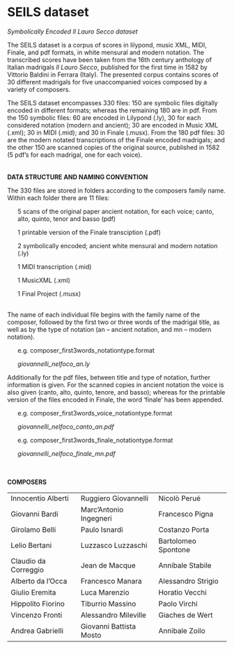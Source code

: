 # SEILS dataset
*Symbolically Encoded Il Lauro Secco dataset*

The SEILS dataset is a corpus of scores in lilypond, music XML, MIDI, Finale, and pdf formats, in white mensural and modern notation. The transcribed scores have been taken from the 16th century anthology of Italian madrigals *Il Lauro Secco*, published for the first time in 1582 by Vittorio Baldini in Ferrara (Italy). The presented corpus contains scores of 30 different madrigals for five unaccompanied voices composed by a variety of composers.

The SEILS dataset encompasses 330 files: 150 are symbolic files digitally encoded in different formats; whereas the remaining 180 are in pdf. From the 150 symbolic files: 60 are encoded in Lilypond (.ly), 30 for each considered notation (modern and ancient); 30 are encoded in Music XML (.xml); 30 in MIDI (.mid); and 30 in Finale (.musx). From the 180 pdf files: 30 are the modern notated transcriptions of the Finale encoded madrigals; and the other 150 are scanned copies of the original source, published in 1582 (5 pdf’s for each madrigal, one for each voice).  
<br><br>
**DATA STRUCTURE AND NAMING CONVENTION** 

The 330 files are stored in folders according to the composers family name. Within each folder there are 11 files: <br>
<ul> 5 scans of the original paper ancient notation, for each voice; canto, alto, quinto, tenor and basso (pdf) <br></ul>
<ul> 1 printable version of the Finale transciption (.pdf) <br></ul>
<ul>2 symbolically encoded; ancient white mensural and modern notation (.ly)<br></ul>
<ul>1 MIDI transcription (.mid)<br></ul>
<ul>1 MusicXML (.xml)<br></ul>
<ul>1 Final Project (.musx)<br></ul>
<br>
The name of each individual file begins with the family name of the composer, followed by the first two or three words of the madrigal title, as well as by the type of notation (an – ancient notation, and mn – modern notation). <br>
<ul>e.g. composer_first3words_notationtype.format</ul>
<ul><i>giovannelli_nelfoco_an.ly</i><br></ul>

Additionally for the pdf files, between title and type of notation, further information is given. For the scanned copies in ancient notation the voice is also given (canto, alto, quinto, tenore, and basso); whereas for the printable version of the files encoded in Finale, the word ‘finale’ has been appended. <br>
<ul>e.g. composer_first3words_voice_notationtype.format<br></ul>
<ul><i>giovannelli_nelfoco_canto_an.pdf</i></ul>
<ul>e.g. composer_first3words_finale_notationtype.format<br></ul>
<ul><i>giovannelli_nelfoco_finale_mn.pdf</i><br></ul>


<br><br>
**COMPOSERS**
<table>
  <tr>
    <td>Innocentio Alberti</td>
    <td>Ruggiero Giovannelli</td> 
    <td>Nicolò Perué</td>
  </tr>
  <tr>
    <td>Giovanni Bardi</td>
    <td>Marc’Antonio Ingegneri</td> 
    <td>Francesco Pigna</td>
  </tr>
   <tr>
    <td>Girolamo Belli</td>
    <td>Paulo Isnardi</td> 
    <td>Costanzo Porta</td>
  </tr>
   <tr>
    <td>Lelio Bertani</td>
    <td>Luzzasco Luzzaschi</td> 
    <td>Bartolomeo Spontone</td>
  </tr>
   <tr>
    <td>Claudio  da Correggio</td>
    <td>Jean de Macque</td> 
    <td>Annibale Stabile</td>
  </tr>
   <tr>
    <td>Alberto da l’Occa</td>
    <td>Francesco Manara</td> 
    <td>Alessandro Strigio</td>
  </tr>
   <tr>
    <td>Giulio Eremita</td>
    <td>Luca Marenzio</td> 
    <td>Horatio Vecchi</td>
  </tr>
   <tr>
    <td>Hippolito Fiorino</td>
    <td>Tiburrio Massino</td> 
    <td>Paolo Virchi</td>
  </tr>
   <tr>
    <td>Vincenzo Fronti</td>
    <td>Alessandro Mileville</td> 
    <td>Giaches de Wert</td>
  </tr>
   <tr>
    <td>Andrea Gabrielli</td>
    <td>Giovanni Battista Mosto</td> 
    <td>Annibale Zoilo</td>
  </tr>
</table>

